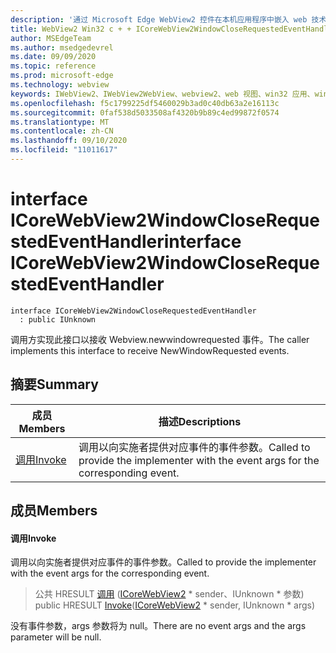 ```yaml
---
description: '通过 Microsoft Edge WebView2 控件在本机应用程序中嵌入 web 技术 (HTML、CSS 和 JavaScript) '
title: WebView2 Win32 c + + ICoreWebView2WindowCloseRequestedEventHandler
author: MSEdgeTeam
ms.author: msedgedevrel
ms.date: 09/09/2020
ms.topic: reference
ms.prod: microsoft-edge
ms.technology: webview
keywords: IWebView2、IWebView2WebView、webview2、web 视图、win32 应用、win32、edge、ICoreWebView2、ICoreWebView2Controller、浏览器控件、边缘 html、ICoreWebView2WindowCloseRequestedEventHandler
ms.openlocfilehash: f5c1799225df5460029b3ad0c40db63a2e16113c
ms.sourcegitcommit: 0faf538d5033508af4320b9b89c4ed99872f0574
ms.translationtype: MT
ms.contentlocale: zh-CN
ms.lasthandoff: 09/10/2020
ms.locfileid: "11011617"
---
```

# <span data-ttu-id="bf8be-104">interface ICoreWebView2WindowCloseRequestedEventHandler</span><span class="sxs-lookup"><span data-stu-id="bf8be-104">interface ICoreWebView2WindowCloseRequestedEventHandler</span></span> 

```
interface ICoreWebView2WindowCloseRequestedEventHandler
  : public IUnknown
```

<span data-ttu-id="bf8be-105">调用方实现此接口以接收 Webview.newwindowrequested 事件。</span><span class="sxs-lookup"><span data-stu-id="bf8be-105">The caller implements this interface to receive NewWindowRequested events.</span></span>

## <span data-ttu-id="bf8be-106">摘要</span><span class="sxs-lookup"><span data-stu-id="bf8be-106">Summary</span></span>

 <span data-ttu-id="bf8be-107">成员</span><span class="sxs-lookup"><span data-stu-id="bf8be-107">Members</span></span>                        | <span data-ttu-id="bf8be-108">描述</span><span class="sxs-lookup"><span data-stu-id="bf8be-108">Descriptions</span></span>
--------------------------------|---------------------------------------------
[<span data-ttu-id="bf8be-109">调用</span><span class="sxs-lookup"><span data-stu-id="bf8be-109">Invoke</span></span>](#invoke) | <span data-ttu-id="bf8be-110">调用以向实施者提供对应事件的事件参数。</span><span class="sxs-lookup"><span data-stu-id="bf8be-110">Called to provide the implementer with the event args for the corresponding event.</span></span>

## <span data-ttu-id="bf8be-111">成员</span><span class="sxs-lookup"><span data-stu-id="bf8be-111">Members</span></span>

#### <span data-ttu-id="bf8be-112">调用</span><span class="sxs-lookup"><span data-stu-id="bf8be-112">Invoke</span></span> 

<span data-ttu-id="bf8be-113">调用以向实施者提供对应事件的事件参数。</span><span class="sxs-lookup"><span data-stu-id="bf8be-113">Called to provide the implementer with the event args for the corresponding event.</span></span>

> <span data-ttu-id="bf8be-114">公共 HRESULT [调用](#invoke) ([ICoreWebView2](icorewebview2.md) \* sender、IUnknown \* 参数) </span><span class="sxs-lookup"><span data-stu-id="bf8be-114">public HRESULT [Invoke](#invoke)([ICoreWebView2](icorewebview2.md) \* sender, IUnknown \* args)</span></span>

<span data-ttu-id="bf8be-115">没有事件参数，args 参数将为 null。</span><span class="sxs-lookup"><span data-stu-id="bf8be-115">There are no event args and the args parameter will be null.</span></span>

